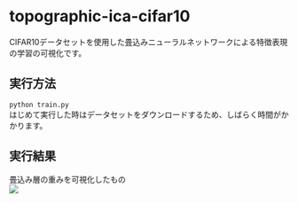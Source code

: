 # topographic-ica-cifar10
CIFAR10データセットを使用した畳込みニューラルネットワークによる特徴表現の学習の可視化です。

## 実行方法
`python train.py`  
はじめて実行した時はデータセットをダウンロードするため、しばらく時間がかかります。

## 実行結果
畳込み層の重みを可視化したもの  
![](https://github.com/s059ff/topographic-ica-cifar10/blob/master/sample/kernel.png)  
